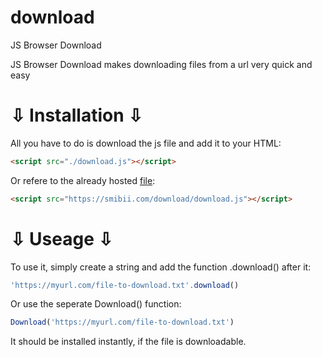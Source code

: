 # download
JS Browser Download


JS Browser Download makes downloading files from a url very quick and easy


# ⇩ Installation ⇩

All you have to do is download the js file and add it to your HTML:
```html
<script src="./download.js"></script>
```

Or refere to the already hosted [file](https://smibii.com/download/download.js):
```html
<script src="https://smibii.com/download/download.js"></script>
```


# ⇩ Useage ⇩

To use it, simply create a string and add the function .download() after it:
```js
'https://myurl.com/file-to-download.txt'.download()
```

Or use the seperate Download() function:
```js
Download('https://myurl.com/file-to-download.txt')
```

It should be installed instantly, if the file is downloadable.
